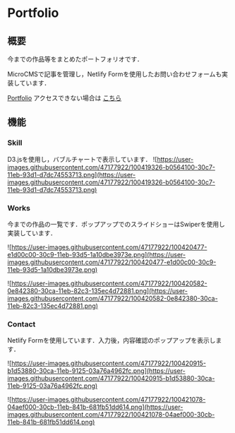 # Portfolio

## 概要

今までの作品等をまとめたポートフォリオです．

MicroCMSで記事を管理し，Netlify Formを使用したお問い合わせフォームも実装しています．

[Portfolio](http://portfolio.isym.tk/)
アクセスできない場合は
[こちら](https://isymportfolio.netlify.app/)

## 機能

### Skill

D3.jsを使用し，バブルチャートで表示しています．
![https://user-images.githubusercontent.com/47177922/100419326-b0564100-30c7-11eb-93d1-d7dc74553713.png](https://user-images.githubusercontent.com/47177922/100419326-b0564100-30c7-11eb-93d1-d7dc74553713.png)

###  Works

今までの作品の一覧です．ポップアップでのスライドショーはSwiperを使用し実装しています．

![https://user-images.githubusercontent.com/47177922/100420477-e1d00c00-30c9-11eb-93d5-1a10dbe3973e.png](https://user-images.githubusercontent.com/47177922/100420477-e1d00c00-30c9-11eb-93d5-1a10dbe3973e.png)


![https://user-images.githubusercontent.com/47177922/100420582-0e842380-30ca-11eb-82c3-135ec4d72881.png](https://user-images.githubusercontent.com/47177922/100420582-0e842380-30ca-11eb-82c3-135ec4d72881.png)

### Contact

Netlify Formを使用しています．入力後，内容確認のポップアップを表示します．

![https://user-images.githubusercontent.com/47177922/100420915-b1d53880-30ca-11eb-9125-03a76a4962fc.png](https://user-images.githubusercontent.com/47177922/100420915-b1d53880-30ca-11eb-9125-03a76a4962fc.png)


![https://user-images.githubusercontent.com/47177922/100421078-04aef000-30cb-11eb-841b-681fb51dd614.png](https://user-images.githubusercontent.com/47177922/100421078-04aef000-30cb-11eb-841b-681fb51dd614.png)
